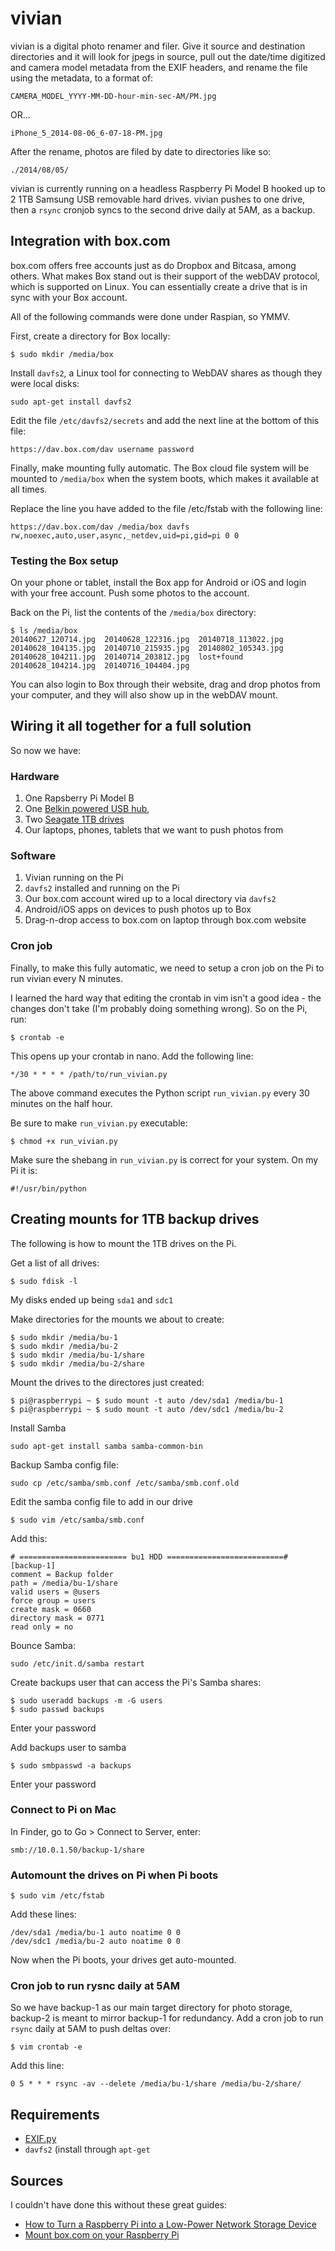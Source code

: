 # vivian

vivian is a digital photo renamer and filer. Give it source and destination
directories and it will look for jpegs in source, pull out the date/time
digitized and camera model metadata from the EXIF headers, and rename the file
using the metadata, to a format of:

`CAMERA_MODEL_YYYY-MM-DD-hour-min-sec-AM/PM.jpg`

OR...

`iPhone_5_2014-08-06_6-07-18-PM.jpg`

After the rename, photos are filed by date to directories like so:

`./2014/08/05/`

vivian is currently running on a headless Raspberry Pi Model B hooked up to 2
1TB Samsung USB removable hard drives. vivian pushes to one drive, then a
```rsync``` cronjob syncs to the second drive daily at 5AM, as a backup.

## Integration with box.com

box.com offers free accounts just as do Dropbox and Bitcasa, among others. What
makes Box stand out is their support of the webDAV protocol, which is supported
on Linux. You can essentially create a drive that is in sync with your Box
account.

All of the following commands were done under Raspian, so YMMV.

First, create a directory for Box locally:

```$ sudo mkdir /media/box```

Install ```davfs2```, a Linux tool for connecting to WebDAV shares as though they
were local disks:

```sudo apt-get install davfs2```

Edit the file ```/etc/davfs2/secrets``` and add the next line at the bottom
of this file:

```https://dav.box.com/dav username password```

Finally, make mounting fully automatic. The Box cloud file system
will be mounted to ```/media/box``` when the system boots, which makes it
available at all times.

Replace the line you have added to the file /etc/fstab with the following line:

```https://dav.box.com/dav /media/box davfs rw,noexec,auto,user,async,_netdev,uid=pi,gid=pi 0 0```

### Testing the Box setup

On your phone or tablet, install the Box app for Android or iOS and login with
your free account. Push some photos to the account.

Back on the Pi, list the contents of the ```/media/box``` directory:

```
$ ls /media/box
20140627_120714.jpg  20140628_122316.jpg  20140718_113022.jpg
20140628_104135.jpg  20140710_215935.jpg  20140802_105343.jpg
20140628_104211.jpg  20140714_203812.jpg  lost+found
20140628_104214.jpg  20140716_104404.jpg
```

You can also login to Box through their website, drag and drop photos from your
computer, and they will also show up in the webDAV mount.

## Wiring it all together for a full solution

So now we have:

### Hardware

1. One Rapsberry Pi Model B
2. One [Belkin powered USB hub](http://www.amazon.com/gp/product/B005A0B3FG/ref=oh_aui_detailpage_o09_s00?ie=UTF8&psc=1),
3. Two [Seagate 1TB drives](http://www.amazon.com/gp/product/B00H4XH5FY/ref=s9_simh_gw_p147_d0_i1?pf_rd_m=ATVPDKIKX0DER&pf_rd_s=center-2&pf_rd_r=199708C3PTPACMVR5ABF&pf_rd_t=101&pf_rd_p=1688200382&pf_rd_i=507846)
4. Our laptops, phones, tablets that we want to push photos from

### Software

1. Vivian running on the Pi
2. ```davfs2``` installed and running on the Pi
3. Our box.com account wired up to a local directory via ```davfs2```
4. Android/iOS apps on devices to push photos up to Box
5. Drag-n-drop access to box.com on laptop through box.com website

### Cron job

Finally, to make this fully automatic, we need to setup a cron job on the Pi to
run vivian every N minutes.

I learned the hard way that editing the crontab in vim isn't a good idea - the
changes don't take (I'm probably doing something wrong). So on the Pi, run:

```$ crontab -e```

This opens up your crontab in nano. Add the following line:

```*/30 * * * * /path/to/run_vivian.py```

The above command executes the Python script ```run_vivian.py``` every 30 minutes
on the half hour.

Be sure to make ```run_vivian.py``` executable:

```$ chmod +x run_vivian.py```

Make sure the shebang in ```run_vivian.py``` is correct for your system. On my
Pi it is:

```#!/usr/bin/python```

## Creating mounts for 1TB backup drives

The following is how to mount the 1TB drives on the Pi.

Get a list of all drives:

```$ sudo fdisk -l```

My disks ended up being ```sda1``` and ```sdc1```

Make directories for the mounts we about to create:

```
$ sudo mkdir /media/bu-1
$ sudo mkdir /media/bu-2
$ sudo mkdir /media/bu-1/share
$ sudo mkdir /media/bu-2/share
```

Mount the drives to the directores just created:

```
$ pi@raspberrypi ~ $ sudo mount -t auto /dev/sda1 /media/bu-1
$ pi@raspberrypi ~ $ sudo mount -t auto /dev/sdc1 /media/bu-2
```

Install Samba

```sudo apt-get install samba samba-common-bin```

Backup Samba config file:

```sudo cp /etc/samba/smb.conf /etc/samba/smb.conf.old```

Edit the samba config file to add in our drive

```$ sudo vim /etc/samba/smb.conf```

Add this:

```
# ======================== bu1 HDD ==========================#
[backup-1]
comment = Backup folder
path = /media/bu-1/share
valid users = @users
force group = users
create mask = 0660
directory mask = 0771
read only = no
```

Bounce Samba:

```sudo /etc/init.d/samba restart```


Create backups user that can access the Pi's Samba shares:

```
$ sudo useradd backups -m -G users
$ sudo passwd backups
```

Enter your password

Add backups user to samba

```$ sudo smbpasswd -a backups```

Enter your password

### Connect to Pi on Mac

In Finder, go to Go > Connect to Server, enter:

```smb://10.0.1.50/backup-1/share```


### Automount the drives on Pi when Pi boots

```$ sudo vim /etc/fstab```

Add these lines:

```
/dev/sda1 /media/bu-1 auto noatime 0 0
/dev/sdc1 /media/bu-2 auto noatime 0 0
```

Now when the Pi boots, your drives get auto-mounted.


### Cron job to run rysnc daily at 5AM

So we have backup-1 as our main target directory for photo storage, backup-2 is
meant to mirror backup-1 for redundancy. Add a cron job to run ```rsync``` daily
at 5AM to push deltas over:

```$ vim crontab -e```

Add this line:

```0 5 * * * rsync -av --delete /media/bu-1/share /media/bu-2/share/```

## Requirements

* [EXIF.py](https://github.com/ianare/exif-py)
* ```davfs2``` (install through ```apt-get```

## Sources

I couldn't have done this without these great guides:

* [How to Turn a Raspberry Pi into a Low-Power Network Storage Device](http://www.howtogeek.com/139433/how-to-turn-a-raspberry-pi-into-a-low-power-network-storage-device/)
* [Mount box.com on your Raspberry Pi](http://www.sbprojects.com/projects/raspberrypi/webdav.php)